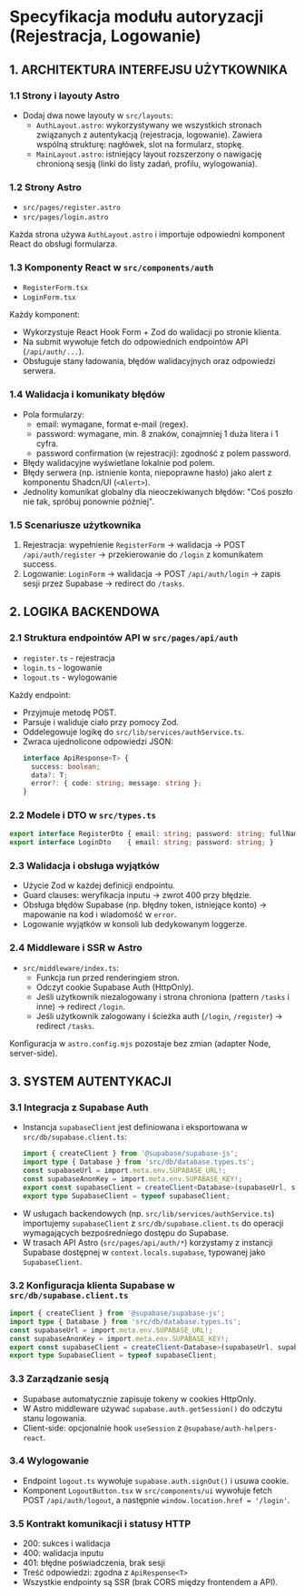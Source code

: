 # Specyfikacja modułu autoryzacji (Rejestracja, Logowanie)

## 1. ARCHITEKTURA INTERFEJSU UŻYTKOWNIKA

### 1.1 Strony i layouty Astro
- Dodaj dwa nowe layouty w `src/layouts`:
  - `AuthLayout.astro`: wykorzystywany we wszystkich stronach związanych z autentykacją (rejestracja, logowanie). Zawiera wspólną strukturę: nagłówek, slot na formularz, stopkę.
  - `MainLayout.astro`: istniejący layout rozszerzony o nawigację chronioną sesją (linki do listy zadań, profilu, wylogowania).

### 1.2 Strony Astro
- `src/pages/register.astro`  
- `src/pages/login.astro`  

Każda strona używa `AuthLayout.astro` i importuje odpowiedni komponent React do obsługi formularza.

### 1.3 Komponenty React w `src/components/auth`
- `RegisterForm.tsx`  
- `LoginForm.tsx`  

Każdy komponent:
- Wykorzystuje React Hook Form + Zod do walidacji po stronie klienta.
- Na submit wywołuje fetch do odpowiednich endpointów API (`/api/auth/...`).
- Obsługuje stany ładowania, błędów walidacyjnych oraz odpowiedzi serwera.

### 1.4 Walidacja i komunikaty błędów
- Pola formularzy:
  - email: wymagane, format e-mail (regex).
  - password: wymagane, min. 8 znaków, conajmniej 1 duża litera i 1 cyfra.
  - password confirmation (w rejestracji): zgodność z polem password.
- Błędy walidacyjne wyświetlane lokalnie pod polem.
- Błędy serwera (np. istnienie konta, niepoprawne hasło) jako alert z komponentu Shadcn/UI (`<Alert>`).
- Jednolity komunikat globalny dla nieoczekiwanych błędów: "Coś poszło nie tak, spróbuj ponownie później".

### 1.5 Scenariusze użytkownika
1. Rejestracja: wypełnienie `RegisterForm` → walidacja → POST `/api/auth/register` → przekierowanie do `/login` z komunikatem success.
2. Logowanie: `LoginForm` → walidacja → POST `/api/auth/login` → zapis sesji przez Supabase → redirect do `/tasks`.

## 2. LOGIKA BACKENDOWA

### 2.1 Struktura endpointów API w `src/pages/api/auth`
- `register.ts`      - rejestracja
- `login.ts`         - logowanie
- `logout.ts`        - wylogowanie

Każdy endpoint:
- Przyjmuje metodę POST.
- Parsuje i waliduje ciało przy pomocy Zod.
- Oddelegowuje logikę do `src/lib/services/authService.ts`.
- Zwraca ujednolicone odpowiedzi JSON:
  ```ts
  interface ApiResponse<T> {
    success: boolean;
    data?: T;
    error?: { code: string; message: string };
  }
  ```

### 2.2 Modele i DTO w `src/types.ts`
```ts
export interface RegisterDto { email: string; password: string; fullName?: string; }
export interface LoginDto    { email: string; password: string; }
```

### 2.3 Walidacja i obsługa wyjątków
- Użycie Zod w każdej definicji endpointu.
- Guard clauses: weryfikacja inputu → zwrot 400 przy błędzie.
- Obsługa błędów Supabase (np. błędny token, istniejące konto) → mapowanie na kod i wiadomość w `error`.
- Logowanie wyjątków w konsoli lub dedykowanym loggerze.

### 2.4 Middleware i SSR w Astro
- `src/middleware/index.ts`:
  - Funkcja run przed renderingiem stron.
  - Odczyt cookie Supabase Auth (HttpOnly).
  - Jeśli użytkownik niezalogowany i strona chroniona (pattern `/tasks` i inne) → redirect `/login`.
  - Jeśli użytkownik zalogowany i ścieżka auth (`/login`, `/register`) → redirect `/tasks`.

Konfiguracja w `astro.config.mjs` pozostaje bez zmian (adapter Node, server-side).  

## 3. SYSTEM AUTENTYKACJI

### 3.1 Integracja z Supabase Auth
- Instancja `supabaseClient` jest definiowana i eksportowana w `src/db/supabase.client.ts`:
  ```ts
  import { createClient } from '@supabase/supabase-js';
  import type { Database } from 'src/db/database.types.ts';
  const supabaseUrl = import.meta.env.SUPABASE_URL!;
  const supabaseAnonKey = import.meta.env.SUPABASE_KEY!;
  export const supabaseClient = createClient<Database>(supabaseUrl, supabaseAnonKey);
  export type SupabaseClient = typeof supabaseClient;
  ```
- W usługach backendowych (np. `src/lib/services/authService.ts`) importujemy `supabaseClient` z `src/db/supabase.client.ts` do operacji wymagających bezpośredniego dostępu do Supabase.
- W trasach API Astro (`src/pages/api/auth/*`) korzystamy z instancji Supabase dostępnej w `context.locals.supabase`, typowanej jako `SupabaseClient`.

### 3.2 Konfiguracja klienta Supabase w `src/db/supabase.client.ts`
```ts
import { createClient } from '@supabase/supabase-js';
import type { Database } from 'src/db/database.types.ts';
const supabaseUrl = import.meta.env.SUPABASE_URL!;
const supabaseAnonKey = import.meta.env.SUPABASE_KEY!;
export const supabaseClient = createClient<Database>(supabaseUrl, supabaseAnonKey);
export type SupabaseClient = typeof supabaseClient;
```

### 3.3 Zarządzanie sesją
- Supabase automatycznie zapisuje tokeny w cookies HttpOnly.
- W Astro middleware używać `supabase.auth.getSession()` do odczytu stanu logowania.
- Client-side: opcjonalnie hook `useSession` z `@supabase/auth-helpers-react`.

### 3.4 Wylogowanie
- Endpoint `logout.ts` wywołuje `supabase.auth.signOut()` i usuwa cookie.
- Komponent `LogoutButton.tsx` w `src/components/ui` wywołuje fetch POST `/api/auth/logout`, a następnie `window.location.href = '/login'`.

### 3.5 Kontrakt komunikacji i statusy HTTP
- 200: sukces i walidacja
- 400: walidacja inputu
- 401: błędne poświadczenia, brak sesji
- Treść odpowiedzi: zgodna z `ApiResponse<T>`
- Wszystkie endpointy są SSR (brak CORS między frontendem a API).